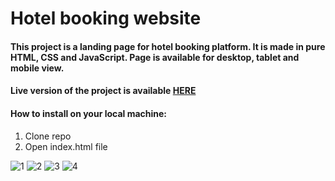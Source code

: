 # Hotel booking website
#### This project is a landing page for hotel booking platform. It is made in pure HTML, CSS and JavaScript. Page is available for desktop, tablet and mobile view.

#### Live version of the project is available [HERE](https://hubukala-hotels.vercel.app/) 

#### How to install on your local machine:
1. Clone repo
2. Open index.html file

![1](https://user-images.githubusercontent.com/73420865/195423318-6294b6aa-c9d1-422f-bea3-6b2645950c10.png)
![2](https://user-images.githubusercontent.com/73420865/195423622-981151ee-03af-4740-b569-c6b7d220080b.png)
![3](https://user-images.githubusercontent.com/73420865/195423938-d470e042-0179-4a51-90ca-afb4a2843f2f.png)
![4](https://user-images.githubusercontent.com/73420865/195423633-b32c1022-7304-4313-b189-8cd357d2c77a.png)
